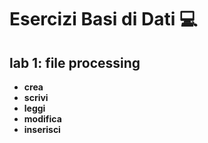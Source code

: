 # Esercizi Basi di Dati 💻
## lab 1: file processing 
- **crea**
- **scrivi**
- **leggi**
- **modifica**
- **inserisci**
